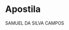 # Apostila
<html lang="pt-br>
<head>
<title>Apostila html</title>
<meta="charset" content="utf-8">
<meta="keywords" content="apostila,html,curso">
<meta="description" content="Aprenda HTML em poucos minutos e comece a criar os seus
próprios sites">
<meta="author" content="SAMUEL">
<meta http-equiv="refresh" content="2">
<meta="robots" content="noindex">
</head>
<body>
   SAMUEL DA SILVA CAMPOS
</body>
</html>
   
